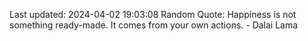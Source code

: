 Last updated: 2024-04-02 19:03:08
Random Quote: Happiness is not something ready-made. It comes from your own actions. - Dalai Lama
